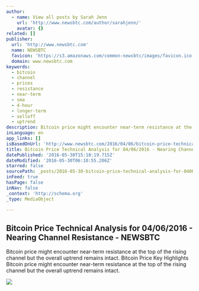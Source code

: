 ```yaml
---
author:
  - name: View all posts by Sarah Jenn
    url: 'http://www.newsbtc.com/author/sarahjenn/'
    avatar: {}
related: []
publisher:
  url: 'http://www.newsbtc.com'
  name: NEWSBTC
  favicon: 'https://s3.amazonaws.com/common-newsbtc/images/favicon.ico'
  domain: www.newsbtc.com
keywords:
  - bitcoin
  - channel
  - prices
  - resistance
  - near-term
  - sma
  - 4-hour
  - longer-term
  - selloff
  - uptrend
description: Bitcoin price might encounter near-term resistance at the top of the rising channel but the overall uptrend remains intact. Bitcoin Price Key Highlights Bitcoin price might encounter near-term resistance at the top of the rising channel but the overall uptrend remains intact.
inLanguage: en
app_links: []
isBasedOnUrl: 'http://www.newsbtc.com/2016/04/06/bitcoin-price-technical-analysis-04062016-nearing-channel-resistance/'
title: Bitcoin Price Technical Analysis for 04/06/2016 - Nearing Channel Resistance - NEWSBTC
datePublished: '2016-05-30T15:18:19.715Z'
dateModified: '2016-05-30T06:10:55.206Z'
starred: false
sourcePath: _posts/2016-05-30-bitcoin-price-technical-analysis-for-04062016-nearing-ch.md
inFeed: true
hasPage: false
inNav: false
_context: 'http://schema.org'
_type: MediaObject

---
```

<article style=""><h1>Bitcoin Price Technical Analysis for 04/06/2016 - Nearing Channel Resistance - NEWSBTC</h1><p>Bitcoin price might encounter near-term resistance at the top of the rising channel but the overall uptrend remains intact. Bitcoin Price Key Highlights Bitcoin price might encounter near-term resistance at the top of the rising channel but the overall uptrend remains intact.</p><img src="http://s3.amazonaws.com/main-newsbtc-images/2016/04/06020333/160406_btcusd.png" /></article>